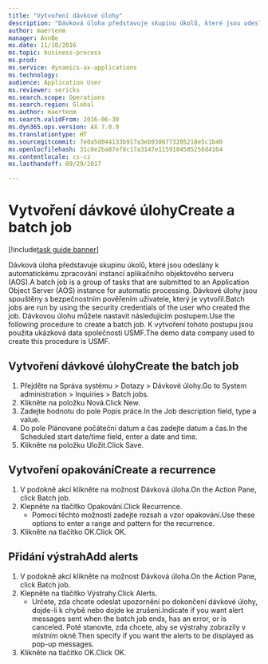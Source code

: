 ```yaml
--- 
title: "Vytvoření dávkové úlohy"
description: "Dávková úloha představuje skupinu úkolů, které jsou odeslány k automatickému zpracování instancí aplikačního objektového serveru (AOS)."
author: maertenm
manager: AnnBe
ms.date: 11/10/2016
ms.topic: business-process
ms.prod: 
ms.service: dynamics-ax-applications
ms.technology: 
audience: Application User
ms.reviewer: sericks
ms.search.scope: Operations
ms.search.region: Global
ms.author: maertenm
ms.search.validFrom: 2016-06-30
ms.dyn365.ops.version: AX 7.0.0
ms.translationtype: HT
ms.sourcegitcommit: 7e0a5d044133b917a3eb9386773205218e5c1b40
ms.openlocfilehash: 31c8e2ba87ef8c17a3147e1159104585258d4164
ms.contentlocale: cs-cz
ms.lasthandoff: 09/29/2017

---
```

# <a name="create-a-batch-job"></a><span data-ttu-id="170f1-103">Vytvoření dávkové úlohy</span><span class="sxs-lookup"><span data-stu-id="170f1-103">Create a batch job</span></span>

[!include[task guide banner](../../includes/task-guide-banner.md)]

<span data-ttu-id="170f1-104">Dávková úloha představuje skupinu úkolů, které jsou odeslány k automatickému zpracování instancí aplikačního objektového serveru (AOS).</span><span class="sxs-lookup"><span data-stu-id="170f1-104">A batch job is a group of tasks that are submitted to an Application Object Server (AOS) instance for automatic processing.</span></span> <span data-ttu-id="170f1-105">Dávkové úlohy jsou spouštěny s bezpečnostním pověřením uživatele, který je vytvořil.</span><span class="sxs-lookup"><span data-stu-id="170f1-105">Batch jobs are run by using the security credentials of the user who created the job.</span></span> <span data-ttu-id="170f1-106">Dávkovou úlohu můžete nastavit následujícím postupem.</span><span class="sxs-lookup"><span data-stu-id="170f1-106">Use the following procedure to create a batch job.</span></span> <span data-ttu-id="170f1-107">K vytvoření tohoto postupu jsou použita ukázková data společnosti USMF.</span><span class="sxs-lookup"><span data-stu-id="170f1-107">The demo data company used to create this procedure is USMF.</span></span>


## <a name="create-the-batch-job"></a><span data-ttu-id="170f1-108">Vytvoření dávkové úlohy</span><span class="sxs-lookup"><span data-stu-id="170f1-108">Create the batch job</span></span>
1. <span data-ttu-id="170f1-109">Přejděte na Správa systému > Dotazy > Dávkové úlohy.</span><span class="sxs-lookup"><span data-stu-id="170f1-109">Go to System administration > Inquiries > Batch jobs.</span></span>
2. <span data-ttu-id="170f1-110">Klikněte na položku Nová.</span><span class="sxs-lookup"><span data-stu-id="170f1-110">Click New.</span></span>
3. <span data-ttu-id="170f1-111">Zadejte hodnotu do pole Popis práce.</span><span class="sxs-lookup"><span data-stu-id="170f1-111">In the Job description field, type a value.</span></span>
4. <span data-ttu-id="170f1-112">Do pole Plánované počáteční datum a čas zadejte datum a čas.</span><span class="sxs-lookup"><span data-stu-id="170f1-112">In the Scheduled start date/time field, enter a date and time.</span></span>
5. <span data-ttu-id="170f1-113">Klikněte na položku Uložit.</span><span class="sxs-lookup"><span data-stu-id="170f1-113">Click Save.</span></span>

## <a name="create-a-recurrence"></a><span data-ttu-id="170f1-114">Vytvoření opakování</span><span class="sxs-lookup"><span data-stu-id="170f1-114">Create a recurrence</span></span>
1. <span data-ttu-id="170f1-115">V podokně akcí klikněte na možnost Dávková úloha.</span><span class="sxs-lookup"><span data-stu-id="170f1-115">On the Action Pane, click Batch job.</span></span>
2. <span data-ttu-id="170f1-116">Klepněte na tlačítko Opakování.</span><span class="sxs-lookup"><span data-stu-id="170f1-116">Click Recurrence.</span></span>
    * <span data-ttu-id="170f1-117">Pomocí těchto možností zadejte rozsah a vzor opakování.</span><span class="sxs-lookup"><span data-stu-id="170f1-117">Use these options to enter a range and pattern for the recurrence.</span></span>  
3. <span data-ttu-id="170f1-118">Klikněte na tlačítko OK.</span><span class="sxs-lookup"><span data-stu-id="170f1-118">Click OK.</span></span>

## <a name="add-alerts"></a><span data-ttu-id="170f1-119">Přidání výstrah</span><span class="sxs-lookup"><span data-stu-id="170f1-119">Add alerts</span></span>
1. <span data-ttu-id="170f1-120">V podokně akcí klikněte na možnost Dávková úloha.</span><span class="sxs-lookup"><span data-stu-id="170f1-120">On the Action Pane, click Batch job.</span></span>
2. <span data-ttu-id="170f1-121">Klepněte na tlačítko Výstrahy.</span><span class="sxs-lookup"><span data-stu-id="170f1-121">Click Alerts.</span></span>
    * <span data-ttu-id="170f1-122">Určete, zda chcete odeslat upozornění po dokončení dávkové úlohy, dojde-li k chybě nebo dojde ke zrušení.</span><span class="sxs-lookup"><span data-stu-id="170f1-122">Indicate if you want alert messages sent when the batch job ends, has an error, or is canceled.</span></span> <span data-ttu-id="170f1-123">Poté stanovte, zda chcete, aby se výstrahy zobrazily v místním okně.</span><span class="sxs-lookup"><span data-stu-id="170f1-123">Then specify if you want the alerts to be displayed as pop-up messages.</span></span>   
3. <span data-ttu-id="170f1-124">Klikněte na tlačítko OK.</span><span class="sxs-lookup"><span data-stu-id="170f1-124">Click OK.</span></span>


